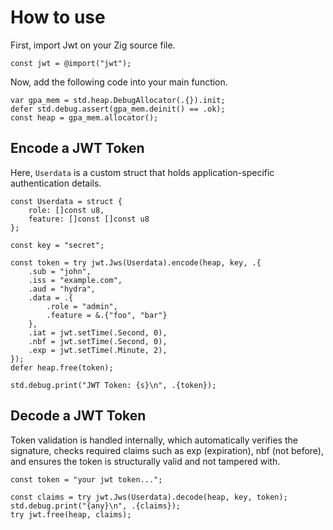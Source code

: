 # How to use

First, import Jwt on your Zig source file.

```zig
const jwt = @import("jwt");
```

Now, add the following code into your main function.

```zig
var gpa_mem = std.heap.DebugAllocator(.{}).init;
defer std.debug.assert(gpa_mem.deinit() == .ok);
const heap = gpa_mem.allocator();
```

## Encode a JWT Token

Here, `Userdata` is a custom struct that holds application-specific authentication details.

```zig
const Userdata = struct {
    role: []const u8,
    feature: []const []const u8
};

const key = "secret";

const token = try jwt.Jws(Userdata).encode(heap, key, .{
    .sub = "john",
    .iss = "example.com",
    .aud = "hydra",
    .data = .{
        .role = "admin",
        .feature = &.{"foo", "bar"}
    },
    .iat = jwt.setTime(.Second, 0),
    .nbf = jwt.setTime(.Second, 0),
    .exp = jwt.setTime(.Minute, 2),
});
defer heap.free(token);

std.debug.print("JWT Token: {s}\n", .{token});
```

## Decode a JWT Token

Token validation is handled internally, which automatically verifies the signature, checks required claims such as exp (expiration), nbf (not before), and ensures the token is structurally valid and not tampered with. 

```zig
const token = "your jwt token...";

const claims = try jwt.Jws(Userdata).decode(heap, key, token);
std.debug.print("{any}\n", .{claims});
try jwt.free(heap, claims);
```
